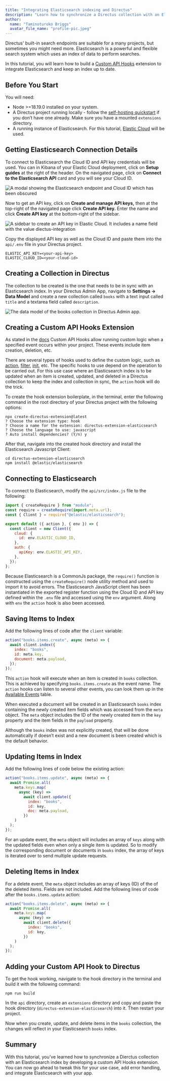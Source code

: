 ```yaml
---
title: "Integrating Elasticsearch indexing and Directus"
description: "Learn how to synchronize a Directus collection with an Elasticsearch index by developing a Custom API Hook"
author:
  name: "Taminoturoko Briggs"
  avatar_file_name: "profile-pic.jpeg"
---
```


Directus' built-in search endpoints are suitable for a many projects, but sometimes you might need more. Elasticsearch is a powerful and flexible search system which uses an index of data to perform searches. 

In this tutorial, you will learn how to build a [Custom API Hooks](https://docs.directus.io/extensions/hooks.html) extension to integrate Elasticsearch and keep an index up to date.

## Before You Start

You will need:

- Node >=18.19.0 installed on your system.
- A Directus project running locally - follow the [self-hosting quickstart](https://docs.directus.io/self-hosted/quickstart) if you don’t have one already. Make sure you have a mounted `extensions` directory.
- A running instance of Elasticsearch. For this tutorial, [Elastic Cloud](https://www.elastic.co/cloud/elasticsearch-service/signup) will be used.

## Getting Elasticsearch Connection Details

To connect to Elasticsearch the Cloud ID and API key credentials will be used. You can in Kibana of your Elastic Cloud deployment, click on **Setup guides** at the right of the header. On the navigated page, click on **Connect to the Elasticsearch API** card and you will see your Cloud ID.

![A modal showing the Elasticsearch endpoint and Cloud ID which has been obscured](elastic-cloud-id.png)

Now to get an API key, click on **Create and manage API keys,** then at the top-right of the navigated page click **Create API key.** Enter the name and click **Create API key** at the bottom-right of the sidebar.

![A sidebar to create an API key in Elastic Cloud. It includes a name field with the value diectus-integration](create-elastic-api-key.png)

Copy the displayed API key as well as the Cloud ID and paste them into the `api/.env` file in your Directus project.

```shell
ELASTIC_API_KEY=<your-api-key>
ELASTIC_CLOUD_ID=<your-cloud-id>
```

## Creating a Collection in Directus

The collection to be created is the one that needs to be in sync with an Elasticsearch index. In your Directus Admin App, navigate to **Settings -> Data Model** and create a new collection called `books` with a text input called `title` and a textarea field called `description`.

![The data model of the books collection in Directus Admin app.](books-collection.png)

## Creating a Custom API Hooks Extension

As stated in the [docs](https://docs.directus.io/extensions/hooks.html) Custom API Hooks allow running custom logic when a specified event occurs within your project. These events include item creation, deletion, etc.

There are several types of hooks used to define the custom logic, such as [action](https://docs.directus.io/extensions/hooks.html#action), [filter](https://docs.directus.io/extensions/hooks.html#init), [init](https://docs.directus.io/extensions/hooks.html#schedule), etc. The specific hooks to use depend on the operation to be carried out. For this use case where an Elasticsearch index is to be updated when an item is created, updated, and deleted in a Directus collection to keep the index and collection in sync, the `action` hook will do the trick.

To create the hook extension boilerplate, in the terminal, enter the following command in the root directory of your Directus project with the following options:

```shell
npx create-directus-extension@latest
? Choose the extension type: hook
? Choose a name for the extension: directus-extension-elasticsearch
? Choose the language to use: javascript
? Auto install dependencies? (Y/n) y
```

After that, navigate into the created hook directory and install the Elasticsearch Javascript Client:

```shell
cd directus-extension-elasticsearch
npm install @elastic/elasticsearch
```

## Connecting to Elasticsearch

To connect to Elasticsearch, modify the `api/src/index.js` file to the following:

```javascript
import { createRequire } from "module";
const require = createRequire(import.meta.url);
const { Client } = require("@elastic/elasticsearch");

export default ({ action }, { env }) => {
  const client = new Client({
    cloud: {
      id: env.ELASTIC_CLOUD_ID,
    },
    auth: {
      apiKey: env.ELASTIC_API_KEY,
    },
  });
};
```

Because Elasticsearch is a CommonJs package, the `require()` function is constructed using the `createRequire()` node utility method and used to import it to avoid errors. The Elasticsearch JavaScript client has been instantiated in the exported register function using the Cloud ID and API key defined within the `.env` file and accessed using the `env` argument. Along with `env` the `action` hook is also been accessed.

## Saving Items to Index

Add the following lines of code after the `client` variable:

```javascript
action("books.items.create", async (meta) => {
  await client.index({
    index: "books",
    id: meta.key,
    document: meta.payload,
  });
});
```

This `action` hook will execute when an item is created in `books` collection. This is achieved by specifying `books.items.create` as the event name. The `action` hooks can listen to several other events, you can look them up in the [Available Events](https://docs.directus.io/extensions/hooks.html#available-events) table.

When executed a document will be created in an Elasticsearch `books` index containing the newly created item fields which was accessed from the `meta` object. The `meta` object includes the ID of the newly created item in the `key` property and the item fields in the `payload` property.

Although the `books` index was not explicitly created, that will be done automatically if doesn’t exist and a new document is been created which is the default behavior.

## Updating Items in Index

Add the following lines of code below the existing action:

```javascript
action("books.items.update", async (meta) => {
  await Promise.all(
    meta.keys.map(
      async (key) =>
        await client.update({
          index: "books",
          id: key,
          doc: meta.payload,
        })
    )
  );
});
```

For an update event, the `meta` object will includes an array of `keys` along with the updated fields even when only a single item is updated. So to modify the corresponding document or documents in `books` index, the array of keys is iterated over to send multiple update requests.

## Deleting Items in Index

For a delete event, the `meta` object includes an array of keys (ID) of the of the deleted items. Fields are not included. Add the following lines of code after the `books.items.update` action:

```javascript
action("books.items.delete", async (meta) => {
  await Promise.all(
    meta.keys.map(
      async (key) =>
        await client.delete({
          index: "books",
          id: key,
        })
    )
  );
});
```

## Adding your Custom API Hook to Directus

To get the hook working, navigate to the hook directory in the terminal and build it with the following command:

```shell
npm run build
```

In the `api` directory, create an `extensions` directory and copy and paste the hook directory (`directus-extension-elasticsearch`) into it. Then restart your project.

Now when you create, update, and delete items in the `books` collection, the changes will reflect in your Elasticsearch `books` index.

## Summary

With this tutorial, you’ve learned how to synchronize a Dierctus collection with an Elasticsearch index by developing a custom API Hooks extension. You can now go ahead to tweak this for your use case, add error handling, and integrate Elasticsearch with your app.
